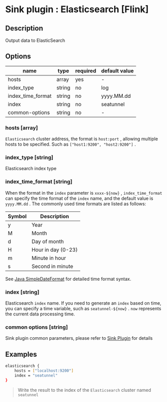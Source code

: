 # Sink plugin : Elasticsearch [Flink]

## Description

Output data to ElasticSearch

## Options

| name              | type   | required | default value |
| ----------------- | ------ | -------- | ------------- |
| hosts             | array  | yes      | -             |
| index_type        | string | no       | log           |
| index_time_format | string | no       | yyyy.MM.dd    |
| index             | string | no       | seatunnel     |
| common-options    | string | no       | -             |

### hosts [array]

`Elasticsearch` cluster address, the format is `host:port` , allowing multiple hosts to be specified. Such as `["host1:9200", "host2:9200"]` .

### index_type [string]

Elasticsearch index type

### index_time_format [string]

When the format in the `index` parameter is `xxxx-${now}` , `index_time_format` can specify the time format of the `index` name, and the default value is `yyyy.MM.dd` . The commonly used time formats are listed as follows:

| Symbol | Description        |
| ------ | ------------------ |
| y      | Year               |
| M      | Month              |
| d      | Day of month       |
| H      | Hour in day (0-23) |
| m      | Minute in hour     |
| s      | Second in minute   |

See [Java SimpleDateFormat](https://docs.oracle.com/javase/tutorial/i18n/format/simpleDateFormat.html) for detailed time format syntax.

### index [string]

Elasticsearch `index` name. If you need to generate an `index` based on time, you can specify a time variable, such as `seatunnel-${now}` . `now` represents the current data processing time.

### common options [string]

Sink plugin common parameters, please refer to [Sink Plugin](./sink-plugin.md) for details

## Examples

```bash
elasticsearch {
    hosts = ["localhost:9200"]
    index = "seatunnel"
}
```

> Write the result to the index of the `Elasticsearch` cluster named `seatunnel`
